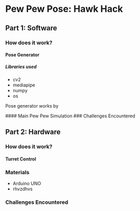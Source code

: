 # Pew Pew Pose: Hawk Hack <br>

## Part 1: Software 
### How does it work?
#### Pose Generator
##### Libraries used
- cv2
- mediapipe
- numpy
- os
<p>Pose generator works by</p>
#### Main Pew Pew Simulation
### Challenges Encountered<br>


## Part 2: Hardware
### How does it work?
#### Turret Control
### Materials
- Arduino UNO
- rhvzdhvs
### Challenges Encountered
